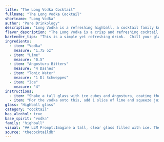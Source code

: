 ```yaml
---
title: "The Long Vodka Cocktail"
fullname: "The Long Vodka Cocktail"
shortname: "Long Vodka"
author: "Pure Drinkology"
description: "Long Vodka is a refreshing highball, a cocktail family known for their tall, mixed-drink format. Its origins are likely modern, a twist on the classic Gin and Tonic, using vodka's clean taste and the citrusy bite of lime. "
flavor_description: "The Long Vodka is a crisp and refreshing cocktail. The vodka provides a clean, neutral base, while the lime adds a bright, tart citrus note. Angostura bitters contribute a subtle, aromatic complexity, balancing the sweetness of the tonic water. The ice chills the drink to perfection, creating a smooth and invigorating experience. Overall, it's a light and easy-drinking cocktail perfect for any occasion. "
bartender_tips: "This is a simple yet refreshing drink.  Chill your glass beforehand, the lime juice should be freshly squeezed, and use good quality tonic water.  A dash of Angostura is key, so don't be shy! Gently stir the vodka, lime, and bitters before topping with tonic water.  Garnish with a lime wedge.  Enjoy! "
ingredients:
  - item: "Vodka"
    measure: "1.75 oz"
  - item: "Lime"
    measure: "0.5"
  - item: "Angostura Bitters"
    measure: "4 Dashes"
  - item: "Tonic Water"
    measure: "1 Dl Schweppes"
  - item: "Ice"
    measure: "4"
instructions:
  - item: "Shake a tall glass with ice cubes and Angostura, coating the inside of the glass."
  - item: "Por the vodka onto this, add 1 slice of lime and squeeze juice out of remainder, mix with tonic, stir and voila you have a Long Vodka."
glass: "Highball glass"
category: "cocktail"
has_alcohol: true
base_spirit: "vodka"
family: "highball"
visual: "## LLM Prompt:Imagine a tall, clear glass filled with ice. The glass is brimming with a refreshing, pale-yellow liquid, shimmering with tiny bubbles. A thin sliver of lime wedges rests on the rim, adding a touch of vibrant green.  A single dash of Angostura Bitters paints a thin, dark line on the surface of the drink, creating a visual contrast against the clear tonic water.  The entire scene exudes a crisp, cool, and invigorating aura.  What would you call this drink? "
source: "thecocktaildb"
---
```



